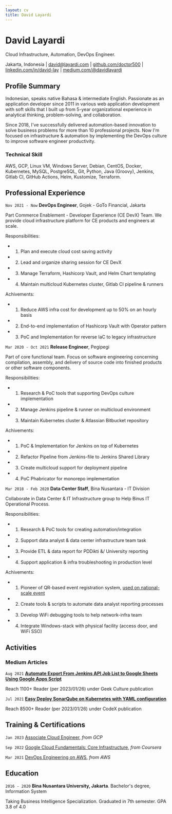 ```yaml
---
layout: cv
title: David Layardi
---
```

# David Layardi
Cloud Infrastructure, Automation, DevOps Engineer.

<div id="webaddress">
<text>Jakarta, Indonesia</text>
| <a href="mailto:david@layardi.com">david@layardi.com</a>
| <a href="https://github.com/doctor500">github.com/doctor500</a>
| <a href="https://www.linkedin.com/in/david-lay/">linkedin.com/in/david-lay</a>
| <a href="https://medium.com/@davidlayardi">medium.com/@davidlayardi</a>
</div>


## Profile Summary

Indonesian, speaks native Bahasa & intermediate English. Passionate as an application developer since 2011 in various web application development with soft skills that I built up from 5-year organizational experience in analytical thinking, problem-solving, and collaboration.

Since 2018, I've successfully delivered automation-based innovation to solve business problems for more than 10 professional projects. Now I'm focused on infrastructure & automation by implementing the DevOps culture to improve software engineer productivity. 

### Technical Skill

AWS, GCP, Linux VM, Windows Server, Debian, CentOS, Docker, Kubernetes, MySQL, PostgreSQL, Git, Python, Java (Groovy), Jenkins, Gitlab CI, GitHub Actions, Helm, Kustomize, Terraform.

## Professional Experience

`Nov 2021 - Now`
__DevOps Engineer__, Gojek - GoTo Financial, Jakarta

Part Commerce Enablement - Developer Experience (CE DevX) Team. We provide cloud infrastructure platform for CE products and engineers at scale.

Responsibilities:
- 1) Plan and execute cloud cost saving activity
- 2) Lead and organize sharing session for CE DevX
- 3) Manage Terraform, Hashicorp Vault, and Helm Chart templating
- 4) Maintain multicloud Kubernetes cluster, Gitlab CI pipeline & runners 

Achivements:
- 1) Reduce AWS infra cost for development up to 50% on an hourly basis
- 2) End-to-end implementation of Hashicorp Vault with Operator pattern
- 3) PoC and Implementation for reverse IaC to legacy infrastructure

`Mar 2020 - Oct 2021`
__Release Engineer__, Pegipegi

Part of core functional team. Focus on software engineering concerning compilation, assembly, and delivery of source code into finished products or other software components.

Responsibilities:
- 1) Research & PoC tools that supporting DevOps culture implementation
- 2) Manage Jenkins pipeline & runner on multicloud environment
- 3) Maintain Kubernetes cluster & Atlassian Bitbucket repository

Achivements:
- 1) PoC & Implementation for Jenkins on top of Kubernetes
- 2) Refactor Pipeline from Jenkins-file to Jenkins Shared Library
- 3) Create multicloud support for deployment pipeline
- 4) PoC Phabricator for monorepo implementation

`Mar 2018 - Feb 2020`
__Data Center Staff__, Bina Nusantara - IT Division

Collaborate in Data Center & IT Infrastructure group to Help Binus IT Operational Process. 

Responsibilities:
- 1) Research & PoC tools for creating automation/integration
- 2) Support data analyst & data center infrastructure team task
- 3) Provide ETL & data report for PDDikti &/ University reporting
- 4) Support application & infra troubleshooting in production level

Achivements:
- 1) Pioneer of QR-based event registration system, [used on national-scale event](https://binus.ac.id/2019/01/sarasehan-dialog-nasional-bersama-menteri-ristekdikti-republik-nasional/)
- 2) Create tools & scripts to automate data analyst reporting processes
- 3) Develop WiFi debugging tools to help network-infra team
- 4) Integrate Windows-stack with physical facility (access door, and WiFi SSO)

<!-- <div style="page-break-after: always;"></div> -->
## Activities
### Medium Articles
`Aug 2021`
[**Automate Export From Jenkins API Job List to Google Sheets Using Google Apps Script**](https://medium.com/geekculture/automate-export-from-jenkins-api-job-list-to-google-sheets-using-google-apps-script-2eef44008bdc)

Reach 1100+ Reader (per 2023/01/26) under Geek Culture publication

`Jul 2021`
[**Easy Deploy SonarQube on Kubernetes with YAML configuration**](https://medium.com/codex/easy-deploy-sonarqube-on-kubernetes-with-yaml-configuration-27f5adc8de90)

Reach 8500+ Reader (per 2023/01/26) under CodeX publication

## Training & Certifications

`Jan 2023`
[Associate Cloud Engineer](https://www.credential.net/3e62c331-8419-43d6-9d48-849d04182582), *from GCP*

`Sep 2022`
[Google Cloud Fundamentals: Core Infrastructure](https://www.coursera.org/account/accomplishments/verify/B2V6L4ZSGNUH), *from Coursera*

`Mar 2021`
[DevOps Engineering on AWS](https://1drv.ms/b/s!AgiuQdtA6DaqkRFlSnO8rKrDO8iQ?e=htxgE9), *from AWS*



## Education

`2016 - 2020`
__Bina Nusantara University, Jakarta__. Bachelor's degree, Information System

Taking Business Intelligence Specialization. Graduated in 7th semester. GPA 3.8 of 4.0

<!-- ### Footer
Last updated: Jan 2023 -->
